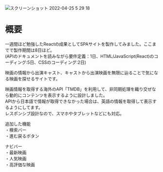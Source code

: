![スクリーンショット 2022-04-25 5 29 18](https://user-images.githubusercontent.com/96303806/164995276-ac9a5be6-460f-45c0-8fee-3645a652c975.png)




<h1>概要</h1>

一週間ほど勉強したReactの成果としてSPAサイトを製作してみました。ここまでで製作期間は8日ほど。<br>
(APIのドキュメントを読みながら要件定義：1日、HTML/JavaScript(React)のコーディング:5日、CSSのコーディング:2日)<br>

映画の情報から出演キャスト、キャストから出演映画を無限に辿ることで気になる映画を探せるサイトです。<br>

映画情報を取得する海外のAPI「TMDB」を利用して、非同期処理を織り交ぜなら動的にコンテンツを表示するように設計しました。<br>
APIから日本語で情報が取得できなかった場合は、英語の情報を取得して表示するようにしてます。<br>
レスポンシブ設計なので、スマホやタブレットなどにも対応。


追加した機能<br>
・検索バー<br>
・進む戻るボタン<br>

ナビバー<br>
・最新映画<br>
・人気映画<br>
・高評価な映画<br>


